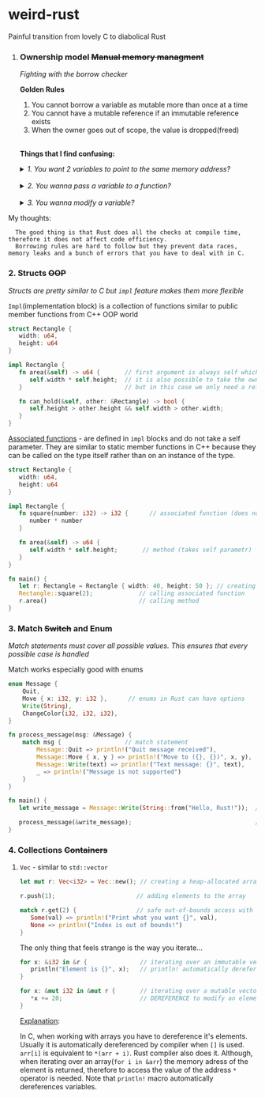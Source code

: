 # weird-rust
Painful transition from lovely C to diabolical Rust

1. ### Ownership model ~~Manual memory managment~~
   _Fighting with the borrow checker_
   
   **Golden Rules**
   1. You cannot borrow a variable as mutable more than once at a time
   2. You cannot have a mutable reference if an immutable reference exists
   3. When the owner goes out of scope, the value is dropped(freed)

   <br>

    **Things that I find confusing:**
     <details>
    <summary><i>1. You want 2 variables to point to the same memory address?</i></summary>

   ```rust
   let s1: String = String::from("hello"); // creating a pointer to the allocated string
   
   let s2: String = s1; // creating a shallow copy of s1 (u might think)

   println!("Haha, {}", s1); // compile time error
   ```

    <ins>Explanation</ins>:
   
   Here `let s2: String = s1;` variable `s1` is moved to `s2`, therefore `s1` is empty and cannot be used anymore. In Rust, when you assign a value to another variable without explicitly copying it, ownership is moved from the original variable to the new variable. In C++ it is done with `std::move()`. **Rust defaults to moving a value**.

   <ins>Solution</ins> - Use references(Borrowing). We are borrowing value, but we do not actually take ownership of it:
   ```rust
   let s1: String = String::from("hello"); // creating a pointer to the allocated string
   
   let s2: String = &s1; // creating a reference (borrowing a variable)

   println!("OK, {}", s1); // yee
   ```
   
    </details>
  
     <br>

     <details>
      <summary><i>2. You wanna pass a variable to a function?</i></summary>

   ```rust
   let s: String = String::from("Hey!"); // creating a pointer to the allocated string
   randomFunction(s); // pass the pointer to the function
   println!("{}", s); // compile time error

   fn randomFunction(word: String) {
      println!("{}", word);
   }
   ```

   <ins>Explanation</ins>:

   Here `randomFunction(s);` passing in `s` moves it to `word` variable, therefore `s` becomes empty and cannot be used anymore. In C the function would expect a pointer to the memory address, but in Rust only 1 varible can point to the memory address of a variable. **Rust defaults to moving a value**

   <ins>Solution</ins> - Use references(Borrowing). We are borrowing value, but we do not actually take ownership of it:
    ```rust
    let s: String = String::from("Hey!"); // creating a pointer to the allocated string
    randomFunction(&s); // pass the pointer to the function
    println!("{}", s); // yee

    fn randomFunction(word: &String) {
       println!("{}", word);
    }
    ```

    </details>

    <br>
    
   <details>
      <summary><i>3. You wanna modify a variable?</i></summary>

   ```rust
   let x: i32 = 5; // creating 32-bit integer

   x = 10; // compile time error
   ```

   <ins>Explanation:</ins>

   In Rust, **variables are immutable by default**. This means that once a value is assigned to a variable, it cannot be changed unless you explicitly specify that the variable is mutable. In contrast, C variables are mutable by default.

   <ins>Solution</ins> - use keyword `mut`. Explicitly specify that the variable is mutable:
   ```rust
   let mut x: i32 = 5; // creating mutable 32-bit integer

   x = 10; // yeee
   ```

</details>
My thoughts:

      The good thing is that Rust does all the checks at compile time, therefore it does not affect code efficiency. 
      Borrowing rules are hard to follow but they prevent data races, memory leaks and a bunch of errors that you have to deal with in C.


### 2. Structs ~~OOP~~
   _Structs are pretty similar to C but `impl` feature makes them more flexible_

   `Impl`(implementation block) is a collection of functions similar to public member functions from C++ OOP world
   ```rust
   struct Rectangle {
      width: u64,
      height: u64
   }

   impl Rectangle {
      fn area(&self) -> u64 {       // first argument is always self which is the instance the method is called on
         self.width * self.height;  // it is also possible to take the ownership of an instance
      }                             // but in this case we only need a reference

      fn can_hold(&self, other: &Rectangle) -> bool {
         self.height > other.height && self.width > other.width;
      }
   }
   ```

   <ins>Associated functions</ins> - are defined in `impl` blocks and do not take a self parameter. They are similar to static member functions in C++ because they can be called on the type itself rather than on an instance of the type.
   ```rust
   struct Rectangle {
      width: u64,
      height: u64
   }

   impl Rectangle {
      fn square(number: i32) -> i32 {      // associated function (does not take self parametr)
         number * number
      }

      fn area(&self) -> u64 {
         self.width * self.height;       // method (takes self parametr)
      }
   }

   fn main() {
      let r: Rectangle = Rectangle { width: 40, height: 50 }; // creating struct variable
      Rectangle::square(2);             // calling associated function
      r.area()                          // calling method
   }
   ```
### 3. Match ~~Switch~~ and Enum
_Match statements must cover all possible values. This ensures that every possible case is handled_

Match works especially good with enums
```rust
enum Message {
    Quit,
    Move { x: i32, y: i32 },      // enums in Rust can have options
    Write(String),
    ChangeColor(i32, i32, i32),
}

fn process_message(msg: &Message) {
    match msg {                  // match statement
        Message::Quit => println!("Quit message received"),
        Message::Move { x, y } => println!("Move to ({}, {})", x, y),
        Message::Write(text) => println!("Text message: {}", text),
        _ => println!("Message is not supported")                      // _ means anything else
    }
}

fn main() {
   let write_message = Message::Write(String::from("Hello, Rust!"));  // use enum with options

   process_message(&write_message);                                   // pass a reference to avoid passing an ownership
}
```


### 4. Collections ~~Containers~~
1. `Vec` - similar to `std::vector`
   ```rust
   let mut r: Vec<i32> = Vec::new(); // creating a heap-allocated array of integers

   r.push(1);                       // adding elements to the array

   match r.get(2) {                 // safe out-of-bounds access with get() and match
      Some(val) => println!("Print what you want {}", val),
      None => println!("Index is out of bounds!")
   }
   
   ```
   The only thing that feels strange is the way you iterate...
   ```rust
   for x: &i32 in &r {               // iterating over an immutable vector(do not forget to borrow)
      println("Element is {}", x);   // println! automatically dereferences a variable
   }

   for x: &mut i32 in &mut r {       // iterating over a mutable vector
      *x += 20;                      // DEREFERENCE to modify an element 
   }

   ```

   <ins>Explanation</ins>:

   In C, when working with arrays you have to dereference it's elements. Usually it is automatically dereferenced by compiler when `[]` is used. `arr[i]` is equivalent to `*(arr + i)`. Rust compiler also does it. Although, when iterating over an array(`for i in &arr`) the memory adress of the element is returned, therefore to access the value of the address `*` operator is needed. Note that `println!` macro automatically dereferences variables.
